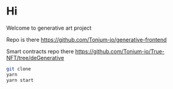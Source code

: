 # Hi
Welcome to generative art project

Repo is there https://github.com/Tonium-io/generative-frontend

Smart contracts repo there  https://github.com/Tonium-io/True-NFT/tree/deGenerative

```bash
git clone
yarn 
yarn start
```